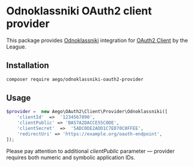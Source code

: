 # Odnoklassniki OAuth2 client provider

This package provides [Odnoklassniki](http://ok.ru) integration for [OAuth2 Client](https://github.com/thephpleague/oauth2-client) by the League.

## Installation

```sh
composer require aego/odnoklassniki-oauth2-provider
```

## Usage

```php
$provider =  new Aego\OAuth2\Client\Provider\Odnoklassniki([
    'clientId'  =>  '1234567890',
    'clientPublic' => 'BA57A2DACCE55C0DE',
    'clientSecret'  =>  '5ADC0DE2ADD1C7ED70C0FFEE',
    'redirectUri' => 'https://example.org/oauth-endpoint',
]);
```

Please pay attention to additional _clientPublic_ parameter — provider requires both numeric and symbolic application IDs.
